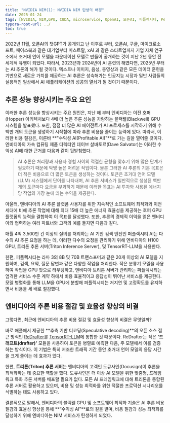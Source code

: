 ```yaml
---
title: "NVIDIA NIM(1): NVIDIA NIM 탄생의 배경"
date: 2025-01-24
tags: [NVIDIA, NIM,GPU, CUDA, microservice, OpenAI, 오픈AI, 퍼플렉시티, Perfexibilty, 트리톤 추론 서버, Triton Inference Server, TensorRT-LLM, LLM,H100, 애플, Apple, Speculative decoding, xAI]
typora-root-url: ../
toc: true
---
```


2022년 11월, 오픈AI의 챗GPT가 공개되고 난 이후로 부터, 오픈AI, 구글, 마이크로소프트, 페이스북과 같은 대기업부터 미스트랄, xAI 과 같은 스타트업까지 기업 자체 연구소에서 초거대 언어 모델을 파운데이션 모델로 만들어 공개하는 것이 지난 2년 동안 전세계적 유행이 되었다. 따라서, 2023년과 2024년이 AI 훈련의 해였다면, 2025년 부터는 AI 추론의 해가 될 것이다. 텍스트나 이미지, 음성, 동영상과 같은 모든 데이터 훈련을 기반으로 새로운 가치를 제공하는 AI 추론은 성숙해가는 인공지능 시장과 일반 사람들의 실용적인 일상에서 AI 애플리케이션의 성공의 열쇠가 될 것이기 때문이다.

## 추론 성능 향상시키는 주요 요인

이러한 추론 성능을 향상시키는 주요 원인은, 지난 해 부터 엔비디아는 이전 호퍼(Hopper) 아키텍처보다 4배 더 높은 추론 성능을 자랑하는 블랙웰(Blackwell) GPU 시스템을 발표했다. 또한, 점점 더 많은 AI 에이전트가 AI 프로세스를 시작하기 위해 수백만 개의 토큰을 생성하기 시작함에 따라 추론 비용을 줄이는 능력에 있다. 따라서, 이러한 비용 절감은, 이른바 **"수익성 AI(Profitable AI)"**로 가는 길을 열어줄 것이다. 엔비디아의 가속 컴퓨팅 제품 디렉터인 데이브 살바토르(Dave Salvator)는 이러한 수익성 AI에 대한 근거를 다음과 같이 뒷받침했다.

> AI 추론은 처리량과 사용자 경험 사이의 적절한 균형을 맞추기 위해 많은 단계가 필요하기 때문에 악명 높은 어려운 작업이다. 물론 그러한 AI 추론의 기본 목표은 더 적은 비용으로 더 많은 토큰을 생성하는 것이다. 토큰은 초거대 언어 모델(LLM) 시스템에서 단어를 나타내며, AI 추론 서비스가 일반적으로 생성된 백만 개의 토큰마다 요금을 부과하기 때문에 이러한 목표는 AI 투자와 사용된 에너지당 작업의 가장 눈에 띄는 수익을 제공한다. 

아울러, 엔비디아의 AI 추론 플랫폼 사용자를 위한 지속적인 소프트웨어 최적화와 이전 세대에 비해 추론 작업에 대해 최대 15배 더 높은 에너지 효율성을 제공하는 호퍼 GPU 플랫폼의 능력을 결합하여 이 목표를 달성했다. 또한, 추론의 경제적 이익을 얻은 엔비디아와 협력하는 여러 파트너와 고객의 예를 들자면 다음과 같다.

매월 4억 3,500만 건 이상의 질의를 처리하는 AI 기반 검색 엔진인 퍼플렉시티 AI는 다수의 AI 추론 요청을 하는 데, 이러한 다수의 요청을 관리하기 위해 엔비디아의 H100 GPU, 트리톤 추론 서버(Triton Inference Server), 및 TensorRT-LLM을 사용한다.

한편, 퍼플렉시티는 라마 3의 8B 및 70B 트랜스포머과 같은 20개 이상의 AI 모델을 지원하며, 검색, 요약, 질문 답변과 같은 다양한 작업을 처리한다. 작은 분류기 모델을 사용하여 작업을 GPU 팟으로 라우팅하고, 엔비디아 트리톤 서버가 관리하는 퍼플렉시티는 엄격한 서비스 수준 계약 하에서 비용 효율적이고 응답성이 뛰어난 서비스를 제공한다. 모델 병렬화를 통해 LLM을 GPU에 분할해 퍼플렉시티는 저지연 및 고정확도를 유지하면서 비용을 세 배로 절감했다.

## 엔비디아의 추론 비용 절감 및 효율성 향상의 비결

그렇다면, 최근에 엔비디아의 추론 비용 절감 및 효율성 향상의 비결은 무엇일까?

바로 애플에서 제공한 **추측 기반 디코딩(Speculative decoding)**의 오픈 소스 접근 방식인 [ReDrafter](https://github.com/apple/ml-recurrent-drafter)를 [TensorRT-LLM](https://github.com/NVIDIA/TensorRT-LLM)에 통합한 것 때문이다. ReDrafter는 작은 **'드래프트(drafter)'** 모듈을 사용하여 토큰을 병렬로 예측한 다음, 주 모델에서 이를 검증하는 방식이다. 이 기법은 특히 저조한 트래픽 기간 동안 초거대 언어 모델의 응답 시간을 크게 줄이는 데 효과가 있다.

한편, **트리톤(Triton) 추론 서버**는 엔비디아의 고객인 도큐사인(Docusign)이 추론을 최적화하는 데 중요한 역할을 했다. 도큐사인은 더 이상 AI 모델을 위한 맞춤형, 프레임워크 특화 추론 서버를 배포할 필요가 없다. 모든 AI 프레임워크에 대해 트리톤을 통합된 추론 서버로 활용하고 있으며, 비용 및 성능 최적화를 위한 적절한 프로덕션 시나리오를 식별하는 데도 사용하고 있다.

결론적으로 말해서, 엔비디아의 블랙웰 GPU 및 소프트웨어 최적화 기술은 AI 추론 비용 절감과 효율성 향상을 통해 **“수익성 AI”**로의 길을 열며, 비용 절감과 성능 최적화를 달성하기 위해 엔비디아는 NIM 서비스가 탄생하게 되었다.